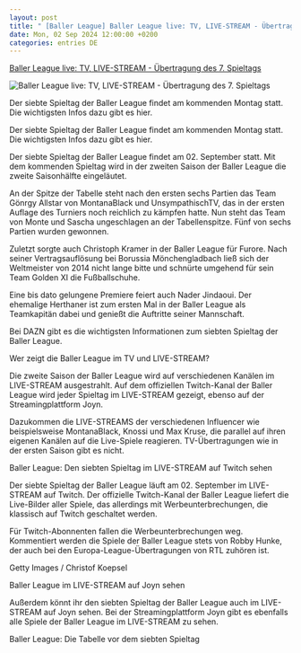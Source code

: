 ```yaml
---
layout: post
title: " [Baller League] Baller League live: TV, LIVE-STREAM - Übertragung des 7. Spieltags"
date: Mon, 02 Sep 2024 12:00:00 +0200
categories: entries DE
---
```

[Baller League live: TV, LIVE-STREAM - Übertragung des 7. Spieltags](https://www.dazn.com/de-DE/news/fussball/baller-league-live-tv-live-stream-uebertragung-des-7-spieltags/1v80iedaxjdbp1s7r96dy07vjr)

![Baller League live: TV, LIVE-STREAM - Übertragung des 7. Spieltags](https://images.daznservices.com/di/library/DAZN_News/40/41/baller-league-2024_faku6qfprv341cr8rf4k0wjmd.jpg?t=-1359114179)

Der siebte Spieltag der Baller League findet am kommenden Montag statt. Die wichtigsten Infos dazu gibt es hier.

Der siebte Spieltag der Baller League findet am kommenden Montag statt. Die wichtigsten Infos dazu gibt es hier.

Der siebte Spieltag der Baller League findet am 02. September statt. Mit dem kommenden Spieltag wird in der zweiten Saison der Baller League die zweite Saisonhälfte eingeläutet.

An der Spitze der Tabelle steht nach den ersten sechs Partien das Team Gönrgy Allstar von MontanaBlack und UnsympathischTV, das in der ersten Auflage des Turniers noch reichlich zu kämpfen hatte. Nun steht das Team von Monte und Sascha ungeschlagen an der Tabellenspitze. Fünf von sechs Partien wurden gewonnen.

Zuletzt sorgte auch Christoph Kramer in der Baller League für Furore. Nach seiner Vertragsauflösung bei Borussia Mönchengladbach ließ sich der Weltmeister von 2014 nicht lange bitte und schnürte umgehend für sein Team Golden XI die Fußballschuhe.

Eine bis dato gelungene Premiere feiert auch Nader Jindaoui. Der ehemalige Herthaner ist zum ersten Mal in der Baller League als Teamkapitän dabei und genießt die Auftritte seiner Mannschaft.

Bei DAZN gibt es die wichtigsten Informationen zum siebten Spieltag der Baller League.

Wer zeigt die Baller League im TV und LIVE-STREAM?

Die zweite Saison der Baller League wird auf verschiedenen Kanälen im LIVE-STREAM ausgestrahlt. Auf dem offiziellen Twitch-Kanal der Baller League wird jeder Spieltag im LIVE-STREAM gezeigt, ebenso auf der Streamingplattform Joyn.

Dazukommen die LIVE-STREAMS der verschiedenen Influencer wie beispielsweise MontanaBlack, Knossi und Max Kruse, die parallel auf ihren eigenen Kanälen auf die Live-Spiele reagieren. TV-Übertragungen wie in der ersten Saison gibt es nicht.

Baller League: Den siebten Spieltag im LIVE-STREAM auf Twitch sehen

Der siebte Spieltag der Baller League läuft am 02. September im LIVE-STREAM auf Twitch. Der offizielle Twitch-Kanal der Baller League liefert die Live-Bilder aller Spiele, das allerdings mit Werbeunterbrechungen, die klassisch auf Twitch geschaltet werden.

Für Twitch-Abonnenten fallen die Werbeunterbrechungen weg. Kommentiert werden die Spiele der Baller League stets von Robby Hunke, der auch bei den Europa-League-Übertragungen von RTL zuhören ist.

Getty Images / Christof Koepsel

Baller League im LIVE-STREAM auf Joyn sehen

Außerdem könnt ihr den siebten Spieltag der Baller League auch im LIVE-STREAM auf Joyn sehen. Bei der Streamingplattform Joyn gibt es ebenfalls alle Spiele der Baller League im LIVE-STREAM zu sehen.

Baller League: Die Tabelle vor dem siebten Spieltag

